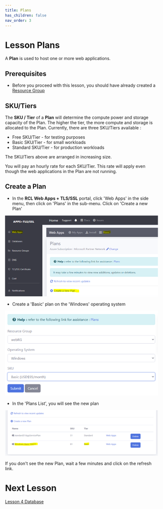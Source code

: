 ```yaml
---
title: Plans
has_children: false
nav_order: 3
---
```


# Lesson Plans

A **Plan** is used to host one or more web applications. 

## Prerequisites

- Before you proceed with this lesson, you should have already created a [Resource Group](https://rcl-cloud-apps.github.io/cloud101/2-resource-groups.html) 

## SKU/Tiers

The **SKU / Tier** of a **Plan** will determine the compute power and storage capacity of the Plan. The higher the tier, the more compute and storage is allocated to the Plan. Currently, there are three SKU/Tiers available :

- Free SKU/Tier - for testing purposes
- Basic SKU/Tier - for small workloads
- Standard SKU/Tier - for production workloads

The SKU/Tiers above are arranged in increasing size.

You will pay an hourly rate for each SKU/Tier. This rate will apply even though the web applications in the Plan are not running.

## Create a Plan

- In the **RCL Web Apps + TLS/SSL** portal, click 'Web Apps' in the side menu, then click on 'Plans' in the sub-menu. Click on 'Create a new Plan'

![plan](images/plan-create.PNG)

- Create a 'Basic' plan on the 'Windows' operating system

![plan](images/plan-create2.PNG)

- In the 'Plans List', you will see the new plan

![plan](images/plan-list.PNG)

If you don't see the new Plan, wait a few minutes and click on the refresh link. 

# Next Lesson

[Lesson 4 Database](https://rcl-cloud-apps.github.io/cloud101/4-database.html)